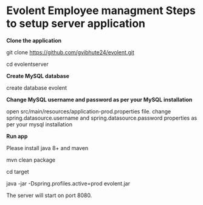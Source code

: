 # Evolent Employee managment Steps to setup server application

**Clone the application**
     
   git clone https://github.com/gvibhute24/evolent.git
   
   cd evolentserver

**Create MySQL database**
     
   create database evolent
 
**Change MySQL username and password as per your MySQL installation**
   
  open src/main/resources/application-prod.properties file.
  change spring.datasource.username and spring.datasource.password properties as per your mysql installation
 
**Run app**

Please install java 8+ and maven 
 
  mvn clean package
  
  cd target
  
  java -jar -Dspring.profiles.active=prod evolent.jar
 
  The server will start on port 8080.
 
 
